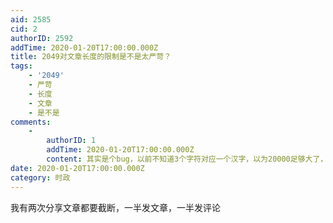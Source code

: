 ```yaml
---
aid: 2585
cid: 2
authorID: 2592
addTime: 2020-01-20T17:00:00.000Z
title: 2049对文章长度的限制是不是太严苛？
tags:
    - '2049'
    - 严苛
    - 长度
    - 文章
    - 是不是
comments:
    -
        authorID: 1
        addTime: 2020-01-20T17:00:00.000Z
        content: 其实是个bug，以前不知道3个字符对应一个汉字，以为20000足够大了，没想到实际是20000/3
date: 2020-01-20T17:00:00.000Z
category: 时政
---
```


我有两次分享文章都要截断，一半发文章，一半发评论
